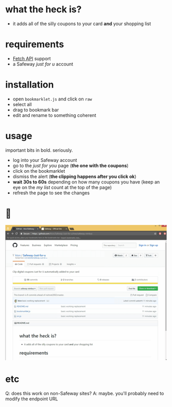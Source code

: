 # what the heck is?

 * it adds all of the silly coupons to your card **and** your shopping list

# requirements

 * [Fetch API](https://developer.mozilla.org/en-US/docs/Web/API/Fetch_API) support
 * a Safeway *just for u* account

# installation

* open `bookmarklet.js` and click on `raw`
* select all
* drag to bookmark bar
* edit and rename to something coherent

# usage

important bits in bold. seriously.

* log into your Safeway account
* go to the *just for you* page (**the one with the coupons**)
* click on the bookmarklet
* dismiss the alert (**the clipping happens after you click ok**)
* **wait 30s to 60s** depending on how many coupons you have (keep an eye on the *my list* count at the top of the page)
* refresh the page to see the changes

# :movie_camera:

![](/instructions.gif?raw=true)

# etc

Q: does this work on non-Safeway sites?
A: maybe. you'll probably need to modify the endpoint URL

